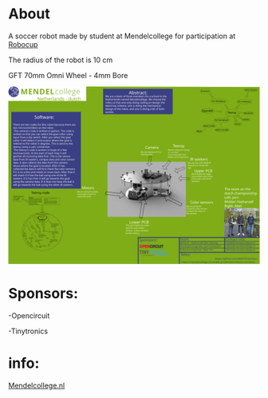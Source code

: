 # About
A soccer robot made by student at Mendelcollege for participation at [Robocup](https://www.robocup.org/leagues/18)

The radius of the robot is 10 cm

GFT 70mm Omni Wheel - 4mm Bore 


![poster](https://github.com/ableTI/robotica/blob/main/poster.svg)

# Sponsors:

  -Opencircuit
  
  -Tinytronics
  
# info:

  [Mendelcollege.nl](https://mendelcollege.nl/ontdek-je-talenten/robotica-en-beta/)

